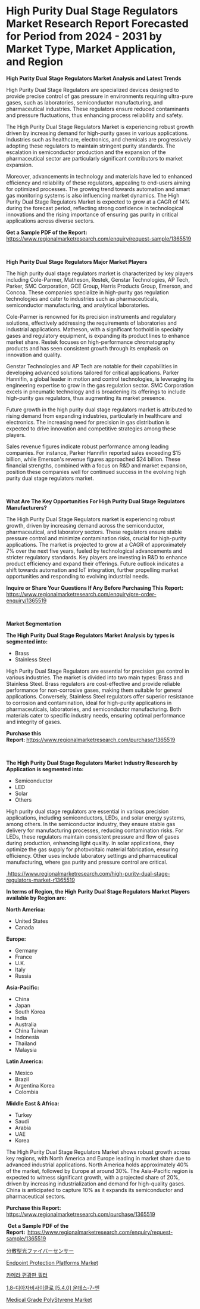 <p><h1>High Purity Dual Stage Regulators Market Research Report Forecasted for Period from 2024 -  2031 by Market Type, Market Application, and Region</h1></p><p><strong>High Purity Dual Stage Regulators Market Analysis and Latest Trends</strong></p>
<p><p>High Purity Dual Stage Regulators are specialized devices designed to provide precise control of gas pressure in environments requiring ultra-pure gases, such as laboratories, semiconductor manufacturing, and pharmaceutical industries. These regulators ensure reduced contaminants and pressure fluctuations, thus enhancing process reliability and safety.</p><p>The High Purity Dual Stage Regulators Market is experiencing robust growth driven by increasing demand for high-purity gases in various applications. Industries such as healthcare, electronics, and chemicals are progressively adopting these regulators to maintain stringent purity standards. The escalation in semiconductor production and the expansion of the pharmaceutical sector are particularly significant contributors to market expansion.</p><p>Moreover, advancements in technology and materials have led to enhanced efficiency and reliability of these regulators, appealing to end-users aiming for optimized processes. The growing trend towards automation and smart gas monitoring systems is also influencing market dynamics. The High Purity Dual Stage Regulators Market is expected to grow at a CAGR of 14% during the forecast period, reflecting strong confidence in technological innovations and the rising importance of ensuring gas purity in critical applications across diverse sectors.</p></p>
<p><strong>Get a Sample PDF of the Report:&nbsp;</strong> <a href="https://www.regionalmarketresearch.com/enquiry/request-sample/1365519">https://www.regionalmarketresearch.com/enquiry/request-sample/1365519</a></p>
<p>&nbsp;</p>
<p><strong>High Purity Dual Stage Regulators Major Market Players</strong></p>
<p><p>The high purity dual stage regulators market is characterized by key players including Cole-Parmer, Matheson, Restek, Genstar Technologies, AP Tech, Parker, SMC Corporation, GCE Group, Harris Products Group, Emerson, and Concoa. These companies specialize in high-purity gas regulation technologies and cater to industries such as pharmaceuticals, semiconductor manufacturing, and analytical laboratories.</p><p>Cole-Parmer is renowned for its precision instruments and regulatory solutions, effectively addressing the requirements of laboratories and industrial applications. Matheson, with a significant foothold in specialty gases and regulatory equipment, is expanding its product lines to enhance market share. Restek focuses on high-performance chromatography products and has seen consistent growth through its emphasis on innovation and quality.</p><p>Genstar Technologies and AP Tech are notable for their capabilities in developing advanced solutions tailored for critical applications. Parker Hannifin, a global leader in motion and control technologies, is leveraging its engineering expertise to grow in the gas regulation sector. SMC Corporation excels in pneumatic technology and is broadening its offerings to include high-purity gas regulators, thus augmenting its market presence.</p><p>Future growth in the high purity dual stage regulators market is attributed to rising demand from expanding industries, particularly in healthcare and electronics. The increasing need for precision in gas distribution is expected to drive innovation and competitive strategies among these players.</p><p>Sales revenue figures indicate robust performance among leading companies. For instance, Parker Hannifin reported sales exceeding $15 billion, while Emerson's revenue figures approached $24 billion. These financial strengths, combined with a focus on R&D and market expansion, position these companies well for continued success in the evolving high purity dual stage regulators market.</p></p>
<p>&nbsp;</p>
<p><strong>What Are The Key Opportunities For High Purity Dual Stage Regulators Manufacturers?</strong></p>
<p><p>The High Purity Dual Stage Regulators market is experiencing robust growth, driven by increasing demand across the semiconductor, pharmaceutical, and laboratory sectors. These regulators ensure stable pressure control and minimize contamination risks, crucial for high-purity applications. The market is projected to grow at a CAGR of approximately 7% over the next five years, fueled by technological advancements and stricter regulatory standards. Key players are investing in R&D to enhance product efficiency and expand their offerings. Future outlook indicates a shift towards automation and IoT integration, further propelling market opportunities and responding to evolving industrial needs.</p></p>
<p><strong>Inquire or Share Your Questions If Any Before Purchasing This Report:</strong> <a href="https://www.regionalmarketresearch.com/enquiry/pre-order-enquiry/1365519">https://www.regionalmarketresearch.com/enquiry/pre-order-enquiry/1365519</a></p>
<p>&nbsp;</p>
<p><strong>Market Segmentation</strong></p>
<p><strong>The High Purity Dual Stage Regulators Market Analysis by types is segmented into:</strong></p>
<p><ul><li>Brass</li><li>Stainless Steel</li></ul></p>
<p><p>High Purity Dual Stage Regulators are essential for precision gas control in various industries. The market is divided into two main types: Brass and Stainless Steel. Brass regulators are cost-effective and provide reliable performance for non-corrosive gases, making them suitable for general applications. Conversely, Stainless Steel regulators offer superior resistance to corrosion and contamination, ideal for high-purity applications in pharmaceuticals, laboratories, and semiconductor manufacturing. Both materials cater to specific industry needs, ensuring optimal performance and integrity of gases.</p></p>
<p><strong>Purchase this Report:&nbsp;</strong><a href="https://www.regionalmarketresearch.com/purchase/1365519">https://www.regionalmarketresearch.com/purchase/1365519</a></p>
<p>&nbsp;</p>
<p><strong>The High Purity Dual Stage Regulators Market Industry Research by Application is segmented into:</strong></p>
<p><ul><li>Semiconductor</li><li>LED</li><li>Solar</li><li>Others</li></ul></p>
<p><p>High purity dual stage regulators are essential in various precision applications, including semiconductors, LEDs, and solar energy systems, among others. In the semiconductor industry, they ensure stable gas delivery for manufacturing processes, reducing contamination risks. For LEDs, these regulators maintain consistent pressure and flow of gases during production, enhancing light quality. In solar applications, they optimize the gas supply for photovoltaic material fabrication, ensuring efficiency. Other uses include laboratory settings and pharmaceutical manufacturing, where gas purity and pressure control are critical.</p></p>
<p><a href="https://www.regionalmarketresearch.com/high-purity-dual-stage-regulators-market-r1365519">&nbsp;https://www.regionalmarketresearch.com/high-purity-dual-stage-regulators-market-r1365519</a></p>
<p><strong>In terms of Region, the High Purity Dual Stage Regulators Market Players available by Region are:</strong></p>
<p>
    <p> <strong> North America: </strong>
        <ul>
            <li>United States</li>
            <li>Canada</li>
        </ul>
        </p> 
    <p> <strong> Europe: </strong>
        <ul>
            <li>Germany</li>
            <li>France</li>
            <li>U.K.</li>
            <li>Italy</li>
            <li>Russia</li>
        </ul>
        </p> 
    <p> <strong> Asia-Pacific: </strong>
        <ul>
            <li>China</li>
            <li>Japan</li>
            <li>South Korea</li>
            <li>India</li>
            <li>Australia</li>
            <li>China Taiwan</li>
            <li>Indonesia</li>
            <li>Thailand</li>
            <li>Malaysia</li>
        </ul>
        </p> 
    <p> <strong> Latin America: </strong>
        <ul>
            <li>Mexico</li>
            <li>Brazil</li>
            <li>Argentina Korea</li>
            <li>Colombia</li>
        </ul>
        </p> 
    <p> <strong> Middle East & Africa: </strong>
        <ul>
            <li>Turkey</li>
            <li>Saudi</li>
            <li>Arabia</li>
            <li>UAE</li>
            <li>Korea</li>
        </ul>
    </p>
    </p>
<p><p>The High Purity Dual Stage Regulators Market shows robust growth across key regions, with North America and Europe leading in market share due to advanced industrial applications. North America holds approximately 40% of the market, followed by Europe at around 30%. The Asia-Pacific region is expected to witness significant growth, with a projected share of 20%, driven by increasing industrialization and demand for high-quality gases. China is anticipated to capture 10% as it expands its semiconductor and pharmaceutical sectors.</p></p>
<p><strong>Purchase this Report: </strong><a href="https://www.regionalmarketresearch.com/purchase/1365519">https://www.regionalmarketresearch.com/purchase/1365519</a></p>
<p>&nbsp;<strong>Get a Sample PDF of the Report:&nbsp;&nbsp;</strong><a href="https://www.regionalmarketresearch.com/enquiry/request-sample/1365519">https://www.regionalmarketresearch.com/enquiry/request-sample/1365519</a></p>
<p><strong></strong></p>
<p><p><a href="https://medium.com/@narcisoferry1/%E5%B8%82%E5%A0%B4%E3%81%AE%E3%83%88%E3%83%AC%E3%83%B3%E3%83%89%E3%81%AE%E6%98%8E%E3%82%89%E3%81%8B%E3%81%AB%E3%81%99%E3%82%8B-%E3%82%B0%E3%83%AD%E3%83%BC%E3%83%90%E3%83%AB%E5%88%86%E6%95%A3%E3%83%95%E3%82%A1%E3%82%A4%E3%83%90%E3%82%AA%E3%83%97%E3%83%86%E3%82%A3%E3%83%83%E3%82%AF%E3%82%BB%E3%83%B3%E3%82%B5%E3%83%BC%E5%B8%82%E5%A0%B4%E3%81%AE%E6%88%90%E9%95%B7%E3%81%A8%E5%9C%B0%E5%9F%9F%E3%81%AE%E6%B4%9E%E5%AF%9F-2024%E5%B9%B4-2031%E5%B9%B4-2027d4676dcf?postPublishedType=repub">分散型光ファイバーセンサー</a></p><p><a href="https://www.linkedin.com/pulse/global-perspectives-endpoint-protection-platforms-market-7doie?trackingId=YIdT4k%2BFSFu5GaLmLfJsQA%3D%3D">Endpoint Protection Platforms Market</a></p><p><a href="https://medium.com/@jonatanjast75/%EC%B9%B4%EB%A9%94%EB%9D%BC-%ED%8E%B8%EA%B4%91-%ED%95%84%ED%84%B0-%EC%8B%9C%EC%9E%A5-%EC%97%AD%ED%95%99-%EB%B0%8F-%EC%84%B1%EC%9E%A5-%EB%8F%99%EC%9D%B8-%EB%B6%84%EC%84%9D%EA%B3%BC-2024%EB%85%84%EB%B6%80%ED%84%B0-2031%EB%85%84%EA%B9%8C%EC%A7%80%EC%9D%98-%EC%98%88%EC%B8%A1-5da7f42923ee?postPublishedType=repub">카메라 편광판 필터</a></p><p><a href="https://medium.com/@jonatanjast75/1-8-%EB%94%94%EC%95%84%EC%9E%90%EB%B0%94%EC%9D%B4%EC%82%AC%EC%9D%B4%ED%81%B4%EB%A1%9C-5-4-0-%EC%9A%B4%EB%8D%B0%ED%81%AC-7-%EC%97%94-%EC%8B%9C%EC%9E%A5-%EC%A0%84%EB%A7%9D-%EC%99%84%EC%A0%84%ED%95%9C-%EC%82%B0%EC%97%85-%EB%B6%84%EC%84%9D-2024%EB%85%84%EB%B6%80%ED%84%B0-2031%EB%85%84%EA%B9%8C%EC%A7%80-89ad8b68eff3?postPublishedType=repub">1,8-디아자비사이클로 [5.4.0] 운데스-7-엔</a></p><p><a href="https://issuu.com/reportprime-2/docs/medical-grade-polystyrene-market-si_b2d8642559af4e">Medical Grade PolyStyrene Market</a></p></p>